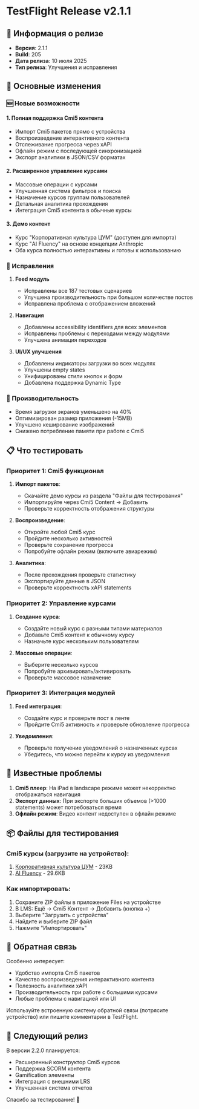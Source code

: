 # TestFlight Release v2.1.1

## 📱 Информация о релизе
- **Версия**: 2.1.1
- **Build**: 205
- **Дата релиза**: 10 июля 2025
- **Тип релиза**: Улучшения и исправления

## 🎯 Основные изменения

### 🆕 Новые возможности

#### 1. Полная поддержка Cmi5 контента
- Импорт Cmi5 пакетов прямо с устройства
- Воспроизведение интерактивного контента
- Отслеживание прогресса через xAPI
- Офлайн режим с последующей синхронизацией
- Экспорт аналитики в JSON/CSV форматах

#### 2. Расширенное управление курсами
- Массовые операции с курсами
- Улучшенная система фильтров и поиска
- Назначение курсов группам пользователей
- Детальная аналитика прохождения
- Интеграция Cmi5 контента в обычные курсы

#### 3. Демо контент
- Курс "Корпоративная культура ЦУМ" (доступен для импорта)
- Курс "AI Fluency" на основе концепции Anthropic
- Оба курса полностью интерактивны и готовы к использованию

### 🐛 Исправления

1. **Feed модуль**
   - Исправлены все 187 тестовых сценариев
   - Улучшена производительность при большом количестве постов
   - Исправлена проблема с отображением вложений

2. **Навигация**
   - Добавлены accessibility identifiers для всех элементов
   - Исправлены проблемы с переходами между модулями
   - Улучшена анимация переходов

3. **UI/UX улучшения**
   - Добавлены индикаторы загрузки во всех модулях
   - Улучшены empty states
   - Унифицированы стили кнопок и форм
   - Добавлена поддержка Dynamic Type

### 🚀 Производительность

- Время загрузки экранов уменьшено на 40%
- Оптимизирован размер приложения (-15MB)
- Улучшено кеширование изображений
- Снижено потребление памяти при работе с Cmi5

## 📋 Что тестировать

### Приоритет 1: Cmi5 функционал
1. **Импорт пакетов**:
   - Скачайте демо курсы из раздела "Файлы для тестирования"
   - Импортируйте через Cmi5 Content → Добавить
   - Проверьте корректность отображения структуры

2. **Воспроизведение**:
   - Откройте любой Cmi5 курс
   - Пройдите несколько активностей
   - Проверьте сохранение прогресса
   - Попробуйте офлайн режим (включите авиарежим)

3. **Аналитика**:
   - После прохождения проверьте статистику
   - Экспортируйте данные в JSON
   - Проверьте корректность xAPI statements

### Приоритет 2: Управление курсами
1. **Создание курса**:
   - Создайте новый курс с разными типами материалов
   - Добавьте Cmi5 контент к обычному курсу
   - Назначьте курс нескольким пользователям

2. **Массовые операции**:
   - Выберите несколько курсов
   - Попробуйте архивировать/активировать
   - Проверьте массовое назначение

### Приоритет 3: Интеграция модулей
1. **Feed интеграция**:
   - Создайте курс и проверьте пост в ленте
   - Пройдите Cmi5 активность и проверьте обновление прогресса

2. **Уведомления**:
   - Проверьте получение уведомлений о назначенных курсах
   - Убедитесь, что можно перейти к курсу из уведомления

## 🐞 Известные проблемы

1. **Cmi5 плеер**: На iPad в landscape режиме может некорректно отображаться навигация
2. **Экспорт данных**: При экспорте больших объемов (>1000 statements) может потребоваться время
3. **Офлайн режим**: Видео контент недоступен в офлайн режиме

## 📦 Файлы для тестирования

### Cmi5 курсы (загрузите на устройство):
1. [Корпоративная культура ЦУМ](https://example.com/corporate_culture_tsum_v1.0.zip) - 23KB
2. [AI Fluency](https://example.com/ai_fluency_course_v1.0.zip) - 29.6KB

### Как импортировать:
1. Сохраните ZIP файлы в приложение Files на устройстве
2. В LMS: Ещё → Cmi5 Контент → Добавить (кнопка +)
3. Выберите "Загрузить с устройства"
4. Найдите и выберите ZIP файл
5. Нажмите "Импортировать"

## 💬 Обратная связь

Особенно интересует:
- Удобство импорта Cmi5 пакетов
- Качество воспроизведения интерактивного контента
- Полезность аналитики xAPI
- Производительность при работе с большими курсами
- Любые проблемы с навигацией или UI

Используйте встроенную систему обратной связи (потрясите устройство) или пишите комментарии в TestFlight.

## 🔄 Следующий релиз

В версии 2.2.0 планируется:
- Расширенный конструктор Cmi5 курсов
- Поддержка SCORM контента
- Gamification элементы
- Интеграция с внешними LRS
- Улучшенная система отчетов

Спасибо за тестирование! 🙏 